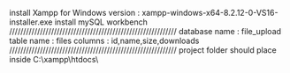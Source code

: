 install Xampp for Windows
version : xampp-windows-x64-8.2.12-0-VS16-installer.exe
install mySQL workbench
////////////////////////////////////////////////////////////
database name : file_upload
table name : files
columns : id,name,size,downloads
////////////////////////////////////////////////////////////
project folder should place inside C:\xampp\htdocs\
